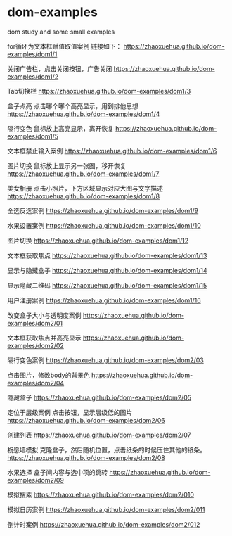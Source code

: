 # dom-examples
dom study and some small examples

for循环为文本框赋值取值案例 链接如下：
https://zhaoxuehua.github.io/dom-examples/dom1/1

关闭广告栏，点击关闭按钮，广告关闭
https://zhaoxuehua.github.io/dom-examples/dom1/2

Tab切换栏
https://zhaoxuehua.github.io/dom-examples/dom1/3

盒子点亮  点击哪个哪个高亮显示，用到排他思想
https://zhaoxuehua.github.io/dom-examples/dom1/4

隔行变色  鼠标放上高亮显示，离开恢复
https://zhaoxuehua.github.io/dom-examples/dom1/5

文本框禁止输入案例
https://zhaoxuehua.github.io/dom-examples/dom1/6

图片切换  鼠标放上显示另一张图，移开恢复
https://zhaoxuehua.github.io/dom-examples/dom1/7

美女相册 点击小照片，下方区域显示对应大图与文字描述
https://zhaoxuehua.github.io/dom-examples/dom1/8

全选反选案例
https://zhaoxuehua.github.io/dom-examples/dom1/9

水果设置案例
https://zhaoxuehua.github.io/dom-examples/dom1/10

图片切换
https://zhaoxuehua.github.io/dom-examples/dom1/12

文本框获取焦点
https://zhaoxuehua.github.io/dom-examples/dom1/13

 显示与隐藏盒子
https://zhaoxuehua.github.io/dom-examples/dom1/14

显示隐藏二维码
https://zhaoxuehua.github.io/dom-examples/dom1/15

用户注册案例
https://zhaoxuehua.github.io/dom-examples/dom1/16

改变盒子大小与透明度案例
https://zhaoxuehua.github.io/dom-examples/dom2/01

文本框获取焦点并高亮显示
https://zhaoxuehua.github.io/dom-examples/dom2/02

隔行变色案例
https://zhaoxuehua.github.io/dom-examples/dom2/03

点击图片，修改body的背景色
https://zhaoxuehua.github.io/dom-examples/dom2/04

隐藏盒子
https://zhaoxuehua.github.io/dom-examples/dom2/05

定位于层级案例  点击按钮，显示层级低的图片
https://zhaoxuehua.github.io/dom-examples/dom2/06

创建列表
https://zhaoxuehua.github.io/dom-examples/dom2/07

祝愿墙模拟  克隆盒子，然后随机位置，点击纸条的时候压住其他的纸条。
https://zhaoxuehua.github.io/dom-examples/dom2/08

水果选择  盒子间内容与选中项的跳转
https://zhaoxuehua.github.io/dom-examples/dom2/09

模拟搜索
https://zhaoxuehua.github.io/dom-examples/dom2/010

模拟日历案例 
https://zhaoxuehua.github.io/dom-examples/dom2/011

倒计时案例
https://zhaoxuehua.github.io/dom-examples/dom2/012
